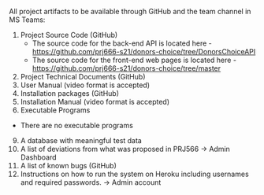 All project artifacts to be available through GitHub and the team channel in MS Teams:
1.	Project Source Code (GitHub)
    * The source code for the back-end API is located here - https://github.com/prj666-s21/donors-choice/tree/DonorsChoiceAPI
    * The source code for the front-end web pages is located here - https://github.com/prj666-s21/donors-choice/tree/master	
3.	Project Technical Documents (GitHub)
4.	User Manual (video format is accepted)
5.	Installation packages (GitHub)
6.	Installation Manual (video format is accepted)
7.	Executable Programs
   * There are no executable programs
9.	A database with meaningful test data
10.	A list of deviations from what was proposed in PRJ566 -> Admin Dashboard
11.	A list of known bugs (GitHub)
12.	Instructions on how to run the system on Heroku including usernames and required passwords. -> Admin account
